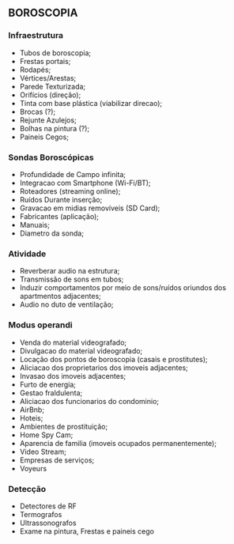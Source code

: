 ## BOROSCOPIA

### Infraestrutura

- Tubos de boroscopia;
- Frestas portais;
- Rodapés;
- Vértices/Arestas;
- Parede Texturizada;
- Orifícios (direção);
- Tinta com base plástica (viabilizar direcao);
- Brocas (?);
- Rejunte Azulejos;
- Bolhas na pintura (?);
- Paineis Cegos;

### Sondas Boroscópicas

- Profundidade de Campo infinita;
- Integracao com Smartphone (Wi-Fi/BT);
- Roteadores (streaming online);
- Ruídos Durante inserção;
- Gravacao em midias removíveis (SD Card);
- Fabricantes (aplicação);
- Manuais;
- Diametro da sonda;
 
### Atividade

- Reverberar audio na estrutura;
- Transmissão de sons em tubos;
- Induzir comportamentos por meio de sons/ruídos oriundos dos apartmentos adjacentes;
- Audio no duto de ventilação;

### Modus operandi

- Venda do material videografado;
- Divulgacao do material videografado;
- Locação dos pontos de boroscopia (casais e prostitutes);
- Aliciacao dos proprietarios dos imoveis adjacentes;
- Invasao dos imoveis adjacentes;
- Furto de energia;
- Gestao fraldulenta;
- Aliciacao dos funcionarios do condominio;
- AirBnb;
- Hoteis;
- Ambientes de prostituição;
- Home Spy Cam;
- Aparencia de familia (imoveis ocupados permanentemente);
- Video Stream;
- Empresas de serviços;
- Voyeurs

### Detecção

- Detectores de RF
- Termografos
- Ultrassonografos
- Exame na pintura, Frestas e paineis cego
